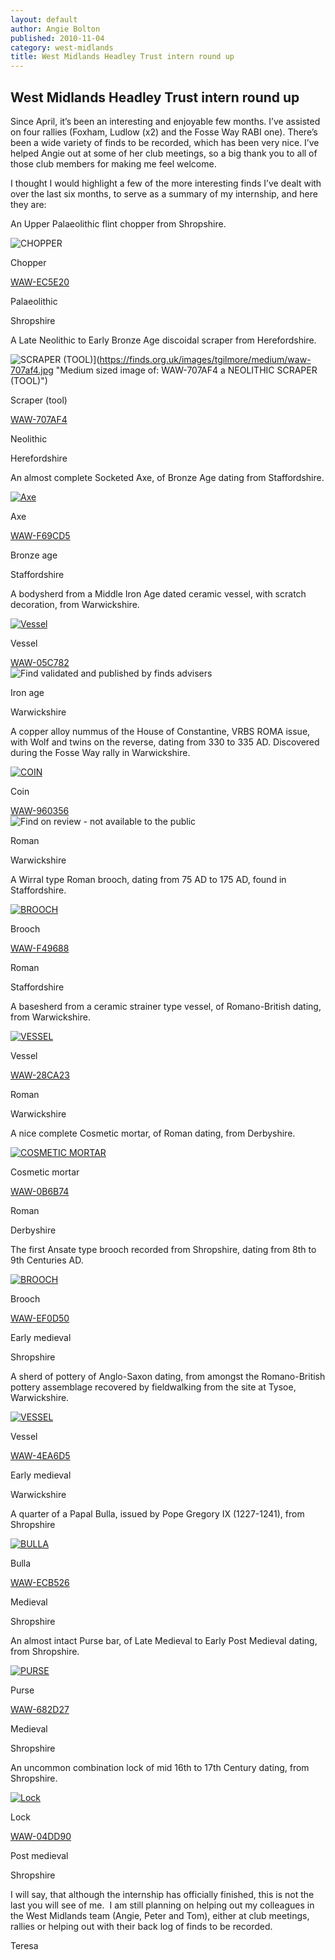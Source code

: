 ```yaml
---
layout: default
author: Angie Bolton
published: 2010-11-04
category: west-midlands
title: West Midlands Headley Trust intern round up
---
```

West Midlands Headley Trust intern round up
-------------------------------------------

Since April, it’s been an interesting and enjoyable few months. I’ve assisted on four rallies (Foxham, Ludlow (x2) and the Fosse Way RABI one). There’s been a wide variety of finds to be recorded, which has been very nice. I’ve helped Angie out at some of her club meetings, so a big thank you to all of those club members for making me feel welcome.

I thought I would highlight a few of the more interesting finds I’ve dealt with over the last six months, to serve as a summary of my internship, and here they are:

An Upper Palaeolithic flint chopper from Shropshire.

![CHOPPER](https://finds.org.uk/images/tgilmore/medium/waw-ec5e20.jpg)

Chopper

[WAW-EC5E20](https://finds.org.uk/database/artefacts/record/id/400553)  

Palaeolithic

Shropshire

A Late Neolithic to Early Bronze Age discoidal scraper from Herefordshire.

![SCRAPER (TOOL)](https://finds.org.uk/images/thumbnails/291408.jpg)](https://finds.org.uk/images/tgilmore/medium/waw-707af4.jpg "Medium sized image of: WAW-707AF4 a NEOLITHIC SCRAPER (TOOL)")

Scraper (tool)

[WAW-707AF4](https://finds.org.uk/database/artefacts/record/id/399844)  


Neolithic

Herefordshire

An almost complete Socketed Axe, of Bronze Age dating from Staffordshire.

[![Axe](https://finds.org.uk/images/thumbnails/297485.jpg)](https://finds.org.uk/images/tgilmore/medium/waw-f69cd5.jpg "Medium sized image of: WAW-F69CD5 a BRONZE AGE Axe")

Axe

[WAW-F69CD5](https://finds.org.uk/database/artefacts/record/id/406303)  


Bronze age

Staffordshire

A bodysherd from a Middle Iron Age dated ceramic vessel, with scratch decoration, from Warwickshire.

[![Vessel](https://finds.org.uk/images/thumbnails/293990.jpg)](https://finds.org.uk/images/abolton/medium/waw-05c782.jpg "Medium sized image of: WAW-05C782 a IRON AGE Vessel")

Vessel

[WAW-05C782](https://finds.org.uk/database/artefacts/record/id/211981)  
![Find validated and published by finds advisers](https://finds.org.uk/images/icons/flag_green.gif)

Iron age

Warwickshire

A copper alloy nummus of the House of Constantine, VRBS ROMA issue, with Wolf and twins on the reverse, dating from 330 to 335 AD. Discovered during the Fosse Way rally in Warwickshire.

[![COIN](https://finds.org.uk/images/thumbnails/302072.jpg)](https://finds.org.uk/images/tgilmore/medium/waw-960356.jpg "Medium sized image of: WAW-960356 a ROMAN COIN")

Coin

[WAW-960356](https://finds.org.uk/database/artefacts/record/id/412811)  
![Find on review - not available to the public](https://finds.org.uk/images/icons/flag_red.gif)

Roman

Warwickshire

A Wirral type Roman brooch, dating from 75 AD to 175 AD, found in Staffordshire.

[![BROOCH](https://finds.org.uk/images/thumbnails/297509.jpg)](https://finds.org.uk/images/tgilmore/medium/waw-f49688.jpg "Medium sized image of: WAW-F49688 a ROMAN BROOCH")

Brooch

[WAW-F49688](https://finds.org.uk/database/artefacts/record/id/406266)  


Roman

Staffordshire

A basesherd from a ceramic strainer type vessel, of Romano-British dating, from Warwickshire.

[![VESSEL](https://finds.org.uk/images/thumbnails/294388.jpg)](https://finds.org.uk/images/tgilmore/medium/waw-28ca23.jpg "Medium sized image of: WAW-28CA23 a ROMAN VESSEL")

Vessel

[WAW-28CA23](https://finds.org.uk/database/artefacts/record/id/402615)  


Roman

Warwickshire

A nice complete Cosmetic mortar, of Roman dating, from Derbyshire.

[![COSMETIC MORTAR](https://finds.org.uk/images/thumbnails/286545.jpg)](https://finds.org.uk/images/tgilmore/medium/waw-0b6b74.jpg "Medium sized image of: WAW-0B6B74 a ROMAN COSMETIC MORTAR")

Cosmetic mortar

[WAW-0B6B74](https://finds.org.uk/database/artefacts/record/id/395084)  


Roman

Derbyshire

The first Ansate type brooch recorded from Shropshire, dating from 8th to 9th Centuries AD.

[![BROOCH](https://finds.org.uk/images/thumbnails/291080.jpg)](https://finds.org.uk/images/tgilmore/medium/waw-ef0d50.jpg "Medium sized image of: WAW-EF0D50 a EARLY MEDIEVAL BROOCH")

Brooch

[WAW-EF0D50](https://finds.org.uk/database/artefacts/record/id/400638)  


Early medieval

Shropshire

A sherd of pottery of Anglo-Saxon dating, from amongst the Romano-British pottery assemblage recovered by fieldwalking from the site at Tysoe, Warwickshire.

[![VESSEL](https://finds.org.uk/images/thumbnails/283404.jpg)](https://finds.org.uk/images/tgilmore/medium/waw-4ea6d5.jpg "Medium sized image of: WAW-4EA6D5 a EARLY MEDIEVAL VESSEL")

Vessel

[WAW-4EA6D5](https://finds.org.uk/database/artefacts/record/id/392056)  


Early medieval

Warwickshire

A quarter of a Papal Bulla, issued by Pope Gregory IX (1227-1241), from Shropshire

[![BULLA](https://finds.org.uk/images/thumbnails/291097.jpg)](https://finds.org.uk/images/tgilmore/medium/waw-ecb526.jpg "Medium sized image of: WAW-ECB526 a MEDIEVAL BULLA")

Bulla

[WAW-ECB526](https://finds.org.uk/database/artefacts/record/id/400561)  


Medieval

Shropshire

An almost intact Purse bar, of Late Medieval to Early Post Medieval dating, from Shropshire.

[![PURSE](https://finds.org.uk/images/thumbnails/295089.jpg)](https://finds.org.uk/images/tgilmore/medium/waw-682d27.jpg "Medium sized image of: WAW-682D27 a MEDIEVAL PURSE")

Purse

[WAW-682D27](https://finds.org.uk/database/artefacts/record/id/404343)  


Medieval

Shropshire

An uncommon combination lock of mid 16th to 17th Century dating, from Shropshire.

[![Lock](https://finds.org.uk/images/thumbnails/291393.jpg)](https://finds.org.uk/images/tgilmore/medium/waw-04dd90.jpg "Medium sized image of: WAW-04DD90 a POST MEDIEVAL Lock")

Lock

[WAW-04DD90](https://finds.org.uk/database/artefacts/record/id/400843)  


Post medieval

Shropshire

I will say, that although the internship has officially finished, this is not the last you will see of me.  I am still planning on helping out my colleagues in the West Midlands team (Angie, Peter and Tom), either at club meetings, rallies or helping out with their back log of finds to be recorded.

Teresa
